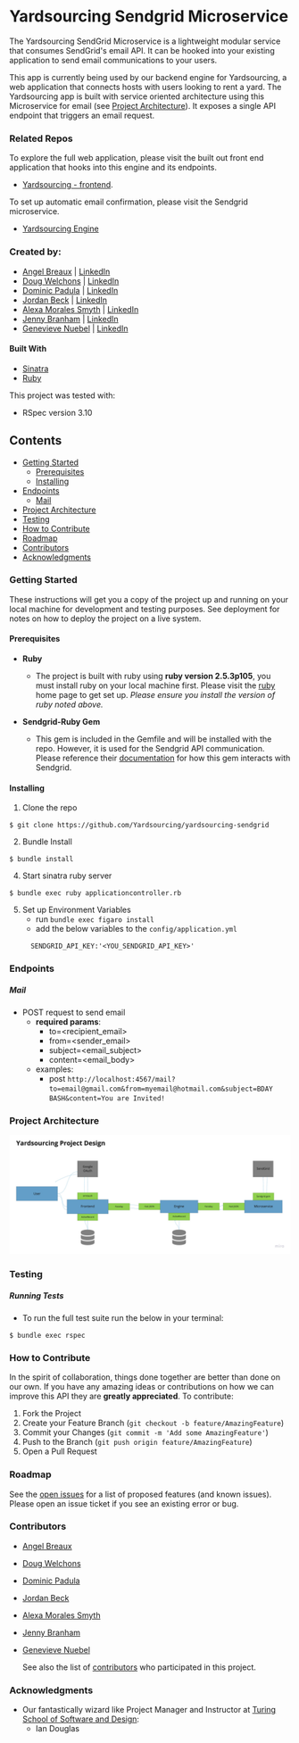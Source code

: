 # Yardsourcing Sendgrid Microservice

The Yardsourcing SendGrid Microservice is a lightweight modular service that consumes SendGrid's email API. It can be hooked into your existing application to send email communications to your users.

This app is currently being used by our backend engine for Yardsourcing, a web application that connects hosts with users looking to rent a yard. The Yardsourcing app is built with service oriented architecture using this Microservice for email (see [Project Architecture](#project-architecture)). It exposes a single API endpoint that triggers an email request.

### Related Repos
To explore the full web application, please visit the built out front end application that hooks into this engine and its endpoints.
- [Yardsourcing - frontend](https://github.com/Yardsourcing/yardsourcing-frontend#readme).

To set up automatic email confirmation, please visit the Sendgrid microservice.
- [Yardsourcing Engine](https://github.com/Yardsourcing/yardsourcing-engine#readme)

### Created by:
- [Angel Breaux](https://github.com/abreaux26) | [LinkedIn](https://www.linkedin.com/in/angel-breaux)
- [Doug Welchons](https://github.com/DougWelchons/) | [LinkedIn](https://www.linkedin.com/in/douglas-welchons)
- [Dominic Padula](https://github.com/domo2192) | [LinkedIn](https://www.linkedin.com/in/dominic-padula-5bb5b2179/)
- [Jordan Beck](https://github.com/jordanfbeck0528) | [LinkedIn](https://www.linkedin.com/in/jordan-f-beck/)
- [Alexa Morales Smyth](https://github.com/amsmyth1) | [LinkedIn](https://www.linkedin.com/in/moralesalexa/)
- [Jenny Branham](https://github.com/jbranham1) | [LinkedIn](https://www.linkedin.com/in/jenny-branham)
- [Genevieve Nuebel](https://github.com/Gvieve) | [LinkedIn](https://www.linkedin.com/in/genevieve-nuebel)

#### Built With
* [Sinatra](http://sinatrarb.com/)
* [Ruby](https://www.ruby-lang.org/en/)

This project was tested with:
* RSpec version 3.10

## Contents
- [Getting Started](#getting-started)
  - [Prerequisites](#prerequisites)
  - [Installing](#installing)
- [Endpoints](#endpoints)
  - [Mail](#mail)
- [Project Architecture](#project-architecture)  
- [Testing](#testing)
- [How to Contribute](#how-to-contribute)
- [Roadmap](#roadmap)
- [Contributors](#contributors)
- [Acknowledgments](#acknowledgments)

### Getting Started

These instructions will get you a copy of the project up and running on your local machine for development and testing purposes. See deployment for notes on how to deploy the project on a live system.

#### Prerequisites

* __Ruby__

  - The project is built with ruby using __ruby version 2.5.3p105__, you must install ruby on your local machine first. Please visit the [ruby](https://www.ruby-lang.org/en/documentation/installation/) home page to get set up. _Please ensure you install the version of ruby noted above._

* __Sendgrid-Ruby Gem__

  - This gem is included in the Gemfile and will be installed with the repo. However, it is used for the Sendgrid API communication. Please reference their [documentation](https://github.com/sendgrid/sendgrid-ruby) for how this gem interacts with Sendgrid.

#### Installing

1. Clone the repo
  ```
  $ git clone https://github.com/Yardsourcing/yardsourcing-sendgrid
  ```

2. Bundle Install
  ```
  $ bundle install
  ```

4. Start sinatra ruby server
  ```
  $ bundle exec ruby applicationcontroller.rb
  ```

5. Set up Environment Variables
      - run `bundle exec figaro install`
      - add the below variables to the `config/application.yml`
    ```
      SENDGRID_API_KEY:'<YOU_SENDGRID_API_KEY>'
    ```

### Endpoints
##### Mail
- POST request to send email
  - __required params__:
    - to=<recipient_email>
    - from=<sender_email>
    - subject=<email_subject>
    - content=<email_body>
  - examples:
    - post `http://localhost:4567/mail?to=email@gmail.com&from=myemail@hotmail.com&subject=BDAY BASH&content=You are Invited!`

### Project Architecture
<p style="text-align:center;"><img src="ys_design.png" width="600"></p>

### Testing
##### Running Tests
- To run the full test suite run the below in your terminal:
```
$ bundle exec rspec
```

### How to Contribute

In the spirit of collaboration, things done together are better than done on our own. If you have any amazing ideas or contributions on how we can improve this API they are **greatly appreciated**. To contribute:

  1. Fork the Project
  2. Create your Feature Branch (`git checkout -b feature/AmazingFeature`)
  3. Commit your Changes (`git commit -m 'Add some AmazingFeature'`)
  4. Push to the Branch (`git push origin feature/AmazingFeature`)
  5. Open a Pull Request

### Roadmap

See the [open issues](https://github.com/Yardsourcing/yardsourcing-sendgrid/issues) for a list of proposed features (and known issues). Please open an issue ticket if you see an existing error or bug.

### Contributors
- [Angel Breaux](https://github.com/abreaux26)
- [Doug Welchons](https://github.com/DougWelchons/)
- [Dominic Padula](https://github.com/domo2192)
- [Jordan Beck](https://github.com/jordanfbeck0528)
- [Alexa Morales Smyth](https://github.com/amsmyth1)
- [Jenny Branham](https://github.com/jbranham1)
- [Genevieve Nuebel](https://github.com/Gvieve)

  See also the list of
  [contributors](https://github.com/Yardsourcing/yardsourcing-sendgrid/graphs/contributors)
  who participated in this project.

### Acknowledgments
  - Our fantastically wizard like Project Manager and Instructor at [Turing School of Software and Design](https://turing.io/):
    * Ian Douglas
